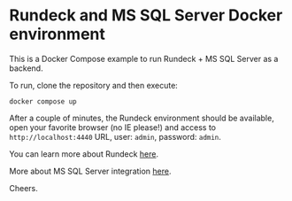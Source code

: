 # Rundeck and MS SQL Server Docker environment

This is a Docker Compose example to run Rundeck + MS SQL Server as a backend.

To run, clone the repository and then execute:

`docker compose up`

After a couple of minutes, the Rundeck environment should be available, open your favorite browser (no IE please!) and access to `http://localhost:4440` URL, user: `admin`, password: `admin`.

You can learn more about Rundeck [here](https://docs.rundeck.com/docs/about/introduction.html).

More about MS SQL Server integration [here](https://docs.rundeck.com/docs/administration/configuration/database/mssql.html#using-microsoft%C2%AE-sql-server-as-a-database-backend).

Cheers.
